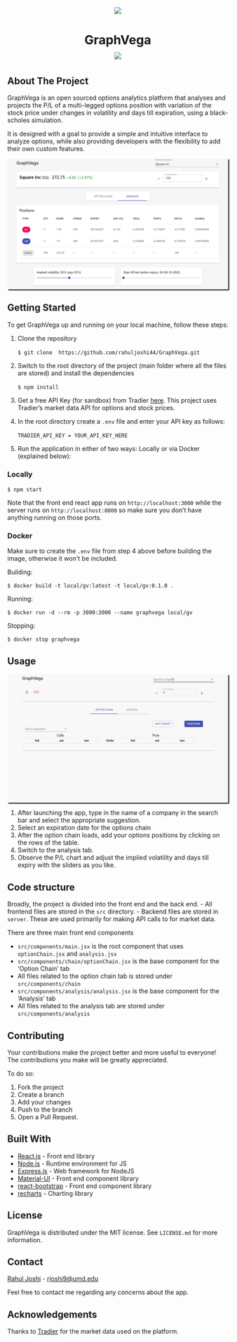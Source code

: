 <p align="center">

<img src="https://github.com/rahuljoshi44/GraphVega/blob/master/public/vega.png" width="200">

<h1 align="center">

GraphVega  
<img src="https://img.shields.io/badge/License-MIT-yellow.svg">

</h1>

</p>

## About The Project

GraphVega is an open sourced options analytics platform that analyses
and projects the P/L of a multi-legged options position with variation
of the stock price under changes in volatility and days till expiration,
using a black-scholes simulation.

It is designed with a goal to provide a simple and intuitive interface
to analyze options, while also providing developers with the flexibility
to add their own custom features.

<p align="center" style="box-shadow: 2px 2px 2px black;">

<img src="./media/demo-1.png" width="550">

</p>

## Getting Started

To get GraphVega up and running on your local machine, follow these
steps:

1.  Clone the repository
    
    `$ git clone  https://github.com/rahuljoshi44/GraphVega.git`

2.  Switch to the root directory of the project (main folder where all the files are stored) and install the
    dependencies
    
    `$ npm install`

3.  Get a free API Key (for sandbox) from Tradier
    [here](https://developer.tradier.com/user/sign_up?_ga=2.9691381.1305307848.1613100396-1783872143.1609733953).
    This project uses Tradier’s market data API for options and stock
    prices.

4.  In the root directory  create a `.env` file and enter your API key as
    follows:
    
    `TRADIER_API_KEY = YOUR_API_KEY_HERE`

5.  Run the application in either of two ways: Locally or via Docker (explained below):

### Locally

    $ npm start

Note that the front end react app runs on `http://localhost:3000` while
the server runs on `http://localhost:8000` so make sure you don’t have
anything running on those ports.

### Docker

Make sure to create the `.env` file from step 4 above before building the
image, otherwise it won't be included.

Building:

    $ docker build -t local/gv:latest -t local/gv:0.1.0 .

Running:

    $ docker run -d --rm -p 3000:3000 --name graphvega local/gv

Stopping:

    $ docker stop graphvega

## Usage

<p align="center" style="box-shadow: 2px 2px 2px black;">

<img src="./media/graphvega-adding-positions.gif" width="550">

</p>

1.  After launching the app, type in the name of a company in the search
    bar and select the appropriate suggestion.
2.  Select an expiration date for the options chain
3.  After the option chain loads, add your options positions by clicking
    on the rows of the table.
4.  Switch to the analysis tab.
5.  Observe the P/L chart and adjust the implied volatility and days
    till expiry with the sliders as you like.

## Code structure

Broadly, the project is divided into the front end and the back end. -
All frontend files are stored in the `src` directory. - Backend files
are stored in `server`. These are used primarily for making API calls to
for market data.

There are three main front end components

  - `src/components/main.jsx` is the root component that uses
    `optionChain.jsx` and `analysis.jsx`
  - `src/components/chain/optionChain.jsx` is the base component for the
    ‘Option Chain’ tab
  - All files related to the option chain tab is stored under
    `src/components/chain`
  - `src/components/analysis/analysis.jsx` is the base component for the
    ‘Analysis’ tab
  - All files related to the analysis tab are stored under
    `src/components/analysis`

## Contributing

Your contributions make the project better and more useful to everyone! The contributions you make will be greatly appreciated. 

To do so:
1. Fork the project
2. Create a branch
3. Add your changes
4. Push to the branch
5. Open a Pull Request.

## Built With

  - [React.js](https://reactjs.org/) - Front end library
  - [Node.js](https://nodejs.org/en/) - Runtime environment for JS
  - [Express.js](https://expressjs.com/) - Web framework for NodeJS
  - [Material-UI](https://material-ui.com/) - Front end component
    library
  - [react-bootstrap](https://react-bootstrap.github.io/) - Front end
    component library
  - [recharts](https://recharts.org/en-US/) - Charting library

## License

GraphVega is distributed under the MIT license. See `LICENSE.md` for
more information.

## Contact

[Rahul Joshi](https://www.linkedin.com/in/rahuljoshi4/) -
rjoshi9@umd.edu

Feel free to contact me regarding any concerns about the app.

## Acknowledgements

Thanks to [Tradier](https://tradier.com/) for the market data used on
the platform.

